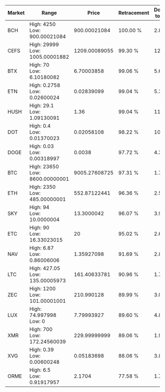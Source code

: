 | Market | Range | Price| Retracement | Doubles to 50% |
| --- | --- | --- | --- | --- |
| BCH | High: 4250<br />Low: 900.00021084 | 900.00021084 | 100.00 % | 2.86 |
| CEFS | High: 29999<br />Low: 1005.00001882 | 1209.00089055 | 99.30 % | 12.82 |
| BTX | High: 70<br />Low: 6.10180082 | 6.70003858 | 99.06 % | 5.68 |
| ETN | High: 0.2758<br />Low: 0.02600024 | 0.02839099 | 99.04 % | 5.32 |
| HUSH | High: 29.1<br />Low: 1.09130091 | 1.36 | 99.04 % | 11.10 |
| DOT | High: 0.4<br />Low: 0.01370023 | 0.02058108 | 98.22 % | 10.05 |
| DOGE | High: 0.03<br />Low: 0.00318997 | 0.0038 | 97.72 % | 4.37 |
| BTC | High: 23650<br />Low: 8600.00000001 | 9005.27608725 | 97.31 % | 1.79 |
| ETH | High: 2350<br />Low: 485.00000001 | 552.87122441 | 96.36 % | 2.56 |
| SKY | High: 94<br />Low: 10.0000004 | 13.3000042 | 96.07 % | 3.91 |
| ETC | High: 90<br />Low: 16.33023015 | 20 | 95.02 % | 2.66 |
| NAV | High: 6.87<br />Low: 0.86006006 | 1.35927098 | 91.69 % | 2.84 |
| LTC | High: 427.05<br />Low: 135.00005973 | 161.40633781 | 90.96 % | 1.74 |
| ZEC | High: 1200<br />Low: 101.00001001 | 210.990128 | 89.99 % | 3.08 |
| LUX | High: 74.997998<br />Low: 0 | 7.79993927 | 89.60 % | 4.81 |
| XMR | High: 700<br />Low: 172.24560039 | 229.99999999 | 89.06 % | 1.90 |
| XVG | High: 0.39<br />Low: 0.00600248 | 0.05183698 | 88.06 % | 3.82 |
| ORME | High: 6.5<br />Low: 0.91917957 | 2.1704 | 77.58 % | 1.71 |
